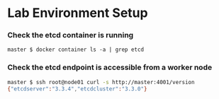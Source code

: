 # Lab Environment Setup

### Check the etcd container is running
`master $ docker container ls -a | grep etcd`

### Check the etcd endpoint is accessible from a worker node
```bash
master $ ssh root@node01 curl -s http://master:4001/version
{"etcdserver":"3.3.4","etcdcluster":"3.3.0"}
```
